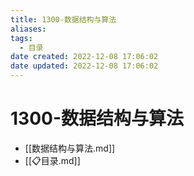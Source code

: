 ```yaml
---
title: 1300-数据结构与算法
aliases:
tags:
  - 目录
date created: 2022-12-08 17:06:02
date updated: 2022-12-08 17:06:02
---
```


# 1300-数据结构与算法

- [[数据结构与算法.md]]
- [[📋目录.md]]
